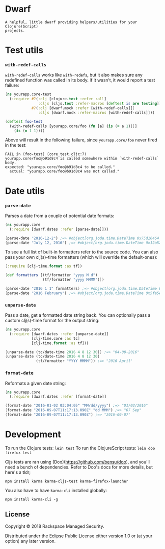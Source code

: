 # Dwarf

```
A helpful, little dwarf providing helpers/utilities for your Clojure(Script)
projects.
```

# Test utils

### `with-redef-calls`
`with-redef-calls` works like `with-redefs`, but it also makes sure any
redefined function was called in its body. If it wasn't, it would report a test
failure:

```clojure
(ns yourapp.core-test
  (:require #?(:clj [clojure.test :refer :all]
               :cljs [cljs.test :refer-macros [deftest is are testing]])
            #?(:clj [dwarf.mock :refer [with-redef-calls]])
               :cljs [dwarf.mock :refer-macros [with-redef-calls]]))

(deftest foo-test
  (with-redef-calls [yourapp.core/foo (fn [a] (is (= a 1)))]
    (is (= 1 1))))
```

Above will result in the following failure, since `yourapp.core/foo` never fired
 in the test:

```
FAIL in (foo-test) (core_test.cljc:7)
yourapp.core/foo@b91d8c4 is called somewhere within `with-redef-calls` body.
expected: "yourapp.core/foo@b91d8c4 to be called."
  actual: "yourapp.core/foo@b91d8c4 was not called."
```

# Date utils

### `parse-date`
Parses a date from a couple of potential date formats:

```clojure
(ns yourapp.core
  (:require [dwarf.dates :refer [parse-date]]))

(parse-date "2016-12-2") ;=> #object[org.joda.time.DateTime 0x75d16464 "2016-12-02T00:00:00.000Z"]
(parse-date "July 12, 2016") ;=> #object[org.joda.time.DateTime 0x12a52c33 "2016-07-12T00:00:00.000Z"]
```

To see a full list of built-in formatters refer to the source code.
You can also pass your own clj(s)-time formatters (which will override the
default-ones):

```clojure
(:require [clj-time.format :as tf])

(def formatters [(tf/formatter "yyyy M d")
                 (tf/formatter "yyyy MMMM")])

(parse-date "2016 1 1" formatters) ;=> #object[org.joda.time.DateTime 0x32a595d4 "2016-01-01T00:00:00.000Z"]
(parse-date "2016 February") ;=> #object[org.joda.time.DateTime 0x5fa5e51a "2016-02-01T00:00:00.000Z"]
```

### `unparse-date`
Pass a date, get a formatted date string back. You can optionally pass a
custom clj(s)-time format for the output string:

```clojure
(ns yourapp.core
  (:require [dwarf.dates :refer [unparse-date]]
            [clj-time.core :as tc]
            [clj-time.format :as tf]))

(unparse-date (tc/date-time 2016 4 8 12 30)) ;=> "04-08-2016"
(unparse-date (tc/date-time 2016 4 8 12 30)
              (tf/formatter "YYYY MMMM")) ;=> "2016 April"
```

### `format-date`
Reformats a given date string:

```clojure
(ns yourapp.core
  (:require [dwarf.dates :refer [format-date]]

(format-date "2016-01-02 03:04:05" "MM/dd/yyyy") ;=> "01/02/2016"
(format-date "2016-09-07T11:17:13.090Z" "dd MMM") ;=> "07 Sep"
(format-date "2016-09-07T11:17:13.090Z") ;=> "2016-09-07"
```


# Development
To run the Clojure tests: `lein test`
To run the ClojureScript tests: `lein doo firefox test`

Cljs tests are ran using (Doo)(https://github.com/bensu/doo), and you'll need a
bunch of dependencies. Refer to Doo's docs for more details, but here's a tldr;

```
npm install karma karma-cljs-test karma-firefox-launcher
```

You also have to have `karma-cli` installed globally:

```
npm install karma-cli -g
```

## License

Copyright © 2018 Rackspace Managed Security.

Distributed under the Eclipse Public License either version 1.0 or (at
your option) any later version.
